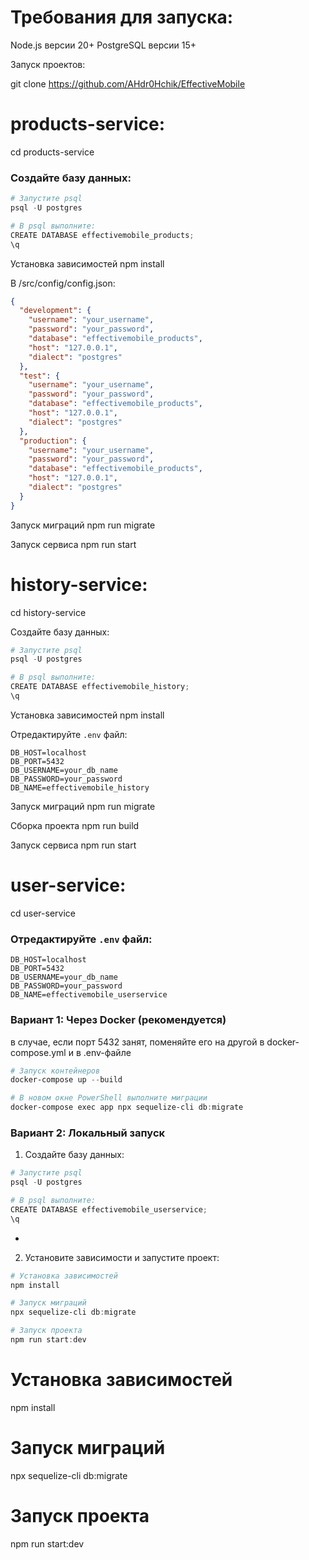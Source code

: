 # Требования для запуска:

Node.js версии 20+
PostgreSQL версии 15+

Запуск проектов:

git clone https://github.com/AHdr0Hchik/EffectiveMobile

# products-service:

cd products-service

### Создайте базу данных:
```powershell
# Запустите psql
psql -U postgres

# В psql выполните:
CREATE DATABASE effectivemobile_products;
\q
```

Установка зависимостей
npm install

В /src/config/config.json:

```json
{
  "development": {
    "username": "your_username",
    "password": "your_password",
    "database": "effectivemobile_products",
    "host": "127.0.0.1",
    "dialect": "postgres"
  },
  "test": {
    "username": "your_username",
    "password": "your_password",
    "database": "effectivemobile_products",
    "host": "127.0.0.1",
    "dialect": "postgres"
  },
  "production": {
    "username": "your_username",
    "password": "your_password",
    "database": "effectivemobile_products",
    "host": "127.0.0.1",
    "dialect": "postgres"
  }
}
```

Запуск миграций
npm run migrate

Запуск сервиса
npm run start

# history-service:

cd history-service

Создайте базу данных:
```powershell
# Запустите psql
psql -U postgres

# В psql выполните:
CREATE DATABASE effectivemobile_history;
\q
```

Установка зависимостей
npm install

Отредактируйте `.env` файл:
```env
DB_HOST=localhost
DB_PORT=5432
DB_USERNAME=your_db_name
DB_PASSWORD=your_password
DB_NAME=effectivemobile_history
```

Запуск миграций
npm run migrate

Сборка проекта
npm run build

Запуск сервиса
npm run start

# user-service:

cd user-service
 
### Отредактируйте `.env` файл:
```env
DB_HOST=localhost
DB_PORT=5432
DB_USERNAME=your_db_name
DB_PASSWORD=your_password
DB_NAME=effectivemobile_userservice
```

### Вариант 1: Через Docker (рекомендуется)

в случае, если порт 5432 занят, поменяйте его на другой в docker-compose.yml и в .env-файле

```powershell
# Запуск контейнеров
docker-compose up --build

# В новом окне PowerShell выполните миграции
docker-compose exec app npx sequelize-cli db:migrate
```

### Вариант 2: Локальный запуск

1. Создайте базу данных:
```powershell
# Запустите psql
psql -U postgres

# В psql выполните:
CREATE DATABASE effectivemobile_userservice;
\q
```
-
2. Установите зависимости и запустите проект:
```powershell
# Установка зависимостей
npm install

# Запуск миграций
npx sequelize-cli db:migrate

# Запуск проекта
npm run start:dev
```
# Установка зависимостей
npm install

# Запуск миграций
npx sequelize-cli db:migrate

# Запуск проекта
npm run start:dev